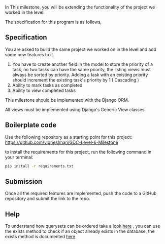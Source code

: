 In This milestone, you will be extending the functionality of the project we worked in the level.

The specification for this program is as follows,

## Specification

You are asked to build the same project we worked on in the level and add some new features to it.

1. You have to create another field in the model to store the priority of a task, no two tasks can have the same priority, the listing views must always be sorted by priority. Adding a task with an existing priority should increment the existing task's priority by 1 ( Cascading )
2. Ability to mark tasks as completed
3. Ability to view completed tasks

This milestone should be implemented with the Django ORM.

All views must be implemented using Django's Generic View classes.

## Boilerplate code

Use the following repository as a starting point for this project: https://github.com/vigneshhari/GDC-Level-6-Milestone

to install the requirements for this project, run the following command in your terminal:

```bash
pip install -r requirements.txt
```

## Submission

Once all the required features are implemented, push the code to a GitHub repository and submit the link to the repo.

## Help

To understand how querysets can be ordered take a look [here](https://docs.djangoproject.com/en/3.2/ref/models/querysets/#order-by) , you can use the exists method to check if an object already exists in the database, the exists method is documented [here](https://docs.djangoproject.com/en/3.2/ref/models/querysets/#django.db.models.query.QuerySet.exists)
